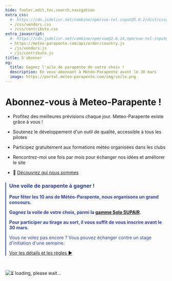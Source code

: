 ```yaml
---
hide: footer,edit,toc,search,navigation
extra_css:
  #- https://cdn.jsdelivr.net/combine/npm/vue-tel-input@5.6.2/dist/css/component.min.css,npm/vue-tel-input@5.6.2/dist/css/sprite.min.css
  - /css/vendors.css
  - /css/contribute.css
extra_javascript:
  #- https://cdn.jsdelivr.net/combine/npm/vue@2.6.14,npm/vue-tel-input@5.6.2/dist/vue-tel-input.umd.min.js,npm/vue-resource@1.5.3/dist/vue-resource.min.js
  - https://meteo-parapente.com/api/order/country.js
  - /js/vendors.js
  - /js/contribute.js
title: S'abonner
og:
  title: Gagnez l'aile de parapente de votre choix !
  description: En vous abonnant à Météo-Parapente avant le 30 mars
  image: https://portal.meteo-parapente.com/img/voile.png
---
```


# Abonnez-vous à Meteo-Parapente !</span>
 
- Profitez des meilleures prévisions chaque jour. Meteo-Parapente existe grâce à vous !
 
- Soutenez le développement d'un outil de qualité, accessible à tous les pilotes
 
- Participez gratuitement aux formations météo organisées dans les clubs
 
- Rencontrez-moi une fois par mois pour échanger nos idées et améliorer le site

- 👋 <a href="/fr/about-us/" target="_blank">Découvrez qui nous sommes</a>

<div style="border-left : 2px #303fa1 solid; padding-left : 10px; color: #303fa1;">
<h3>Une voile de parapente à gagner !</h3>

<p><strong>Pour fêter les 10 ans de Météo-Parapente, nous organisons un grand concours.</strong></p>

<p><strong>Gagnez la voile de votre choix, parmi la <a href="https://www.supair.com/voiles/#category_id_160" target="_blank">gamme Solo SUPAIR</a>.</strong></p>

<p><strong>Pour participer au tirage au sort, il vous suffit de vous inscrire avant le 30 mars.</strong></p>

<p>Vous ne volez pas encore ? Vous pouvez échanger contre un stage d'initiation d'une semaine.</strong></p>

<p><a href="/fr/10years/">Voir les détails et les règles ►</a></p>
</div>
<br> 

<script>
  const mp_form_locale = {
    locale: `fr`,
    default_country: `FR`,
    product_contributor_title: `Contributeur`,
    product_contributor_description: `3 € par mois <small>(12 mois)</small>`,
    product_supporter_title: `Soutien`,
    product_supporter_description: `5 € par mois <small>(12 mois)</small>`,
    product_small_text: `Un seul paiement unique de €### pour 12 mois. Pas de renouvellement.`,
    header_coordinates: `À propos de vous`,
    email: `Email`,
    mobile_phone: `Téléphone portable`,
    mobile_phone_small_text: `Utilisé seulement pour envoyer votre code d'accès et le réinitialiser en cas de perte. Si vous n'avez pas de téléphone portable, contactez support@meteo-parapente.com`,
    payment_method: `Moyen de paiement`,
    payment_card: `Carte de crédit / Carte de débit`,
    payment_proceed: `Procéder au paiement ►`,
    terms_approval: `En cliquant sur "procéder au paiement", vous acceptez et consentez aux  <a href="/fr/legal/#terms" target="_blank">Conditions Générales d'Utilisation de Meteo-Parapente</a>, aux <a href="/fr/legal/#membership" target="_blank">Conditions Spécifiques d'Abonnement</a> et à la <a href="/fr/privacy/" target="_blank">politique de données personnelles</a>.`,
    error_email: `L'adresse email est invalide`,
    error_phone: `Le numéro portable est invalide`,
    error_request: `Erreur de communication avec le serveur. Vérifiez votre connexion et ressayez.`,
    need_help: `Besoin d'aide ?`,
    email_us: `Envoyez un email à  <strong>support@meteo-parapente.com</strong>`,
    payment_declined: `Votre banque a refusé le paiement. Merci de réessayer.`,
    payment_sepa: `Virement bancaire SEPA`
  };
</script>
<div id="app">
  <p v-if="!ready"><img src="/img/load.gif" class="loading" alt="⏳ loading, please wait..." /></p>
</div>